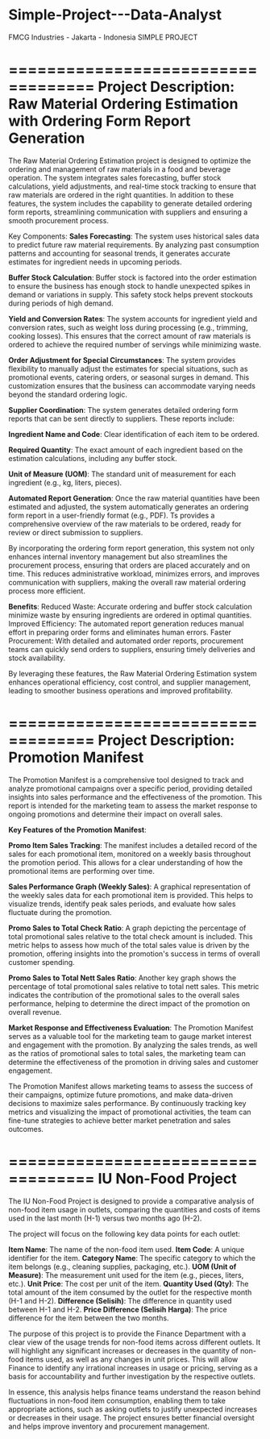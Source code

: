 # Simple-Project---Data-Analyst
FMCG Industries - Jakarta - Indonesia
SIMPLE PROJECT

===================================
**Project Description: Raw Material Ordering Estimation with Ordering Form Report Generation**
===================================

The Raw Material Ordering Estimation project is designed to optimize the ordering and management of raw materials in a food and beverage operation. The system integrates sales forecasting, buffer stock calculations, yield adjustments, and real-time stock tracking to ensure that raw materials are ordered in the right quantities. In addition to these features, the system includes the capability to generate detailed ordering form reports, streamlining communication with suppliers and ensuring a smooth procurement process.

Key Components:
**Sales Forecasting**: 
The system uses historical sales data to predict future raw material requirements. By analyzing past consumption patterns and accounting for seasonal trends, it generates accurate estimates for ingredient needs in upcoming periods.

**Buffer Stock Calculation**: 
Buffer stock is factored into the order estimation to ensure the business has enough stock to handle unexpected spikes in demand or variations in supply. This safety stock helps prevent stockouts during periods of high demand.

**Yield and Conversion Rates**: 
The system accounts for ingredient yield and conversion rates, such as weight loss during processing (e.g., trimming, cooking losses). This ensures that the correct amount of raw materials is ordered to achieve the required number of servings while minimizing waste.

**Order Adjustment for Special Circumstances**: 
The system provides flexibility to manually adjust the estimates for special situations, such as promotional events, catering orders, or seasonal surges in demand. This customization ensures that the business can accommodate varying needs beyond the standard ordering logic.

**Supplier Coordination**: 
The system generates detailed ordering form reports that can be sent directly to suppliers. These reports include:

 **Ingredient Name and Code**: 
  Clear identification of each item to be ordered.

  **Required Quantity**: 
  The exact amount of each ingredient based on the estimation calculations, including any buffer stock.

  **Unit of Measure (UOM)**: 
  The standard unit of measurement for each ingredient (e.g., kg, liters, pieces).

**Automated Report Generation**: 
Once the raw material quantities have been estimated and adjusted, the system automatically generates an ordering form report in a user-friendly format (e.g., PDF). Ts  provides a comprehensive overview of the raw materials to be ordered, ready for review or direct submission to suppliers.

By incorporating the ordering form report generation, this system not only enhances internal inventory management but also streamlines the procurement process, ensuring that orders are placed accurately and on time. This reduces administrative workload, minimizes errors, and improves communication with suppliers, making the overall raw material ordering process more efficient.

**Benefits**:
Reduced Waste: Accurate ordering and buffer stock calculation minimize waste by ensuring ingredients are ordered in optimal quantities.
Improved Efficiency: The automated report generation reduces manual effort in preparing order forms and eliminates human errors.
Faster Procurement: With detailed and automated order reports, procurement teams can quickly send orders to suppliers, ensuring timely deliveries and stock availability.

By leveraging these features, the Raw Material Ordering Estimation system enhances operational efficiency, cost control, and supplier management, leading to smoother business operations and improved profitability.



===================================
**Project Description: Promotion Manifest**
===================================

The Promotion Manifest is a comprehensive tool designed to track and analyze promotional campaigns over a specific period, providing detailed insights into sales performance and the effectiveness of the promotion. This report is intended for the marketing team to assess the market response to ongoing promotions and determine their impact on overall sales.

**Key Features of the Promotion Manifest**:

**Promo Item Sales Tracking**: The manifest includes a detailed record of the sales for each promotional item, monitored on a weekly basis throughout the promotion period. This allows for a clear understanding of how the promotional items are performing over time.

**Sales Performance Graph (Weekly Sales)**: A graphical representation of the weekly sales data for each promotional item is provided. This helps to visualize trends, identify peak sales periods, and evaluate how sales fluctuate during the promotion.

**Promo Sales to Total Check Ratio**: A graph depicting the percentage of total promotional sales relative to the total check amount is included. This metric helps to assess how much of the total sales value is driven by the promotion, offering insights into the promotion's success in terms of overall customer spending.

**Promo Sales to Total Nett Sales Ratio**: Another key graph shows the percentage of total promotional sales relative to total nett sales. This metric indicates the contribution of the promotional sales to the overall sales performance, helping to determine the direct impact of the promotion on overall revenue.

**Market Response and Effectiveness Evaluation**: The Promotion Manifest serves as a valuable tool for the marketing team to gauge market interest and engagement with the promotion. By analyzing the sales trends, as well as the ratios of promotional sales to total sales, the marketing team can determine the effectiveness of the promotion in driving sales and customer engagement.

The Promotion Manifest allows marketing teams to assess the success of their campaigns, optimize future promotions, and make data-driven decisions to maximize sales performance. By continuously tracking key metrics and visualizing the impact of promotional activities, the team can fine-tune strategies to achieve better market penetration and sales outcomes.

===================================
**IU Non-Food Project**
===================================

The IU Non-Food Project is designed to provide a comparative analysis of non-food item usage in outlets, comparing the quantities and costs of items used in the last month (H-1) versus two months ago (H-2). 

The project will focus on the following key data points for each outlet:

**Item Name**: The name of the non-food item used.
**Item Code**: A unique identifier for the item.
**Category Name**: The specific category to which the item belongs (e.g., cleaning supplies, packaging, etc.).
**UOM (Unit of Measure)**: The measurement unit used for the item (e.g., pieces, liters, etc.).
**Unit Price**: The cost per unit of the item.
**Quantity Used (Qty)**: The total amount of the item consumed by the outlet for the respective month (H-1 and H-2).
**Difference (Selisih)**: The difference in quantity used between H-1 and H-2.
**Price Difference (Selisih Harga)**: The price difference for the item between the two months.

The purpose of this project is to provide the Finance Department with a clear view of the usage trends for non-food items across different outlets. It will highlight any significant increases or decreases in the quantity of non-food items used, as well as any changes in unit prices. This will allow Finance to identify any irrational increases in usage or pricing, serving as a basis for accountability and further investigation by the respective outlets.

In essence, this analysis helps finance teams understand the reason behind fluctuations in non-food item consumption, enabling them to take appropriate actions, such as asking outlets to justify unexpected increases or decreases in their usage. The project ensures better financial oversight and helps improve inventory and procurement management.






